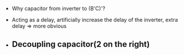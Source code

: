 - Why capacitor from inverter to (B'C)'?
- Acting as a delay, artificially increase the delay of the inverter, extra delay => more obvious

- Decoupling capacitor(2 on the right)
  - 